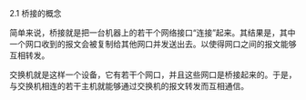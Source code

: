 2.1   桥接的概念

简单来说，桥接就是把一台机器上的若干个网络接口“连接”起来。其结果是，其中一个网口收到的报文会被复制给其他网口并发送出去。以使得网口之间的报文能够互相转发。



交换机就是这样一个设备，它有若干个网口，并且这些网口是桥接起来的。于是，与交换机相连的若干主机就能够通过交换机的报文转发而互相通信。





